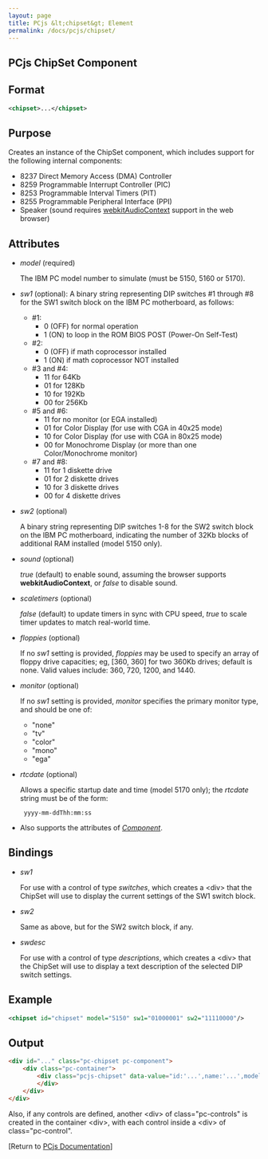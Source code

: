 ```yaml
---
layout: page
title: PCjs &lt;chipset&gt; Element
permalink: /docs/pcjs/chipset/
---
```


PCjs ChipSet Component
---

Format
---
```xml
<chipset>...</chipset>
```

Purpose
---
Creates an instance of the ChipSet component, which includes support for the following internal components:

* 8237 Direct Memory Access (DMA) Controller
* 8259 Programmable Interrupt Controller (PIC)
* 8253 Programmable Interval Timers (PIT)
* 8255 Programmable Peripheral Interface (PPI)
* Speaker (sound requires [webkitAudioContext](http://www.w3.org/TR/webaudio/) support in the web browser)

Attributes
---
 * *model* (required)

	The IBM PC model number to simulate (must be 5150, 5160 or 5170).

 * *sw1* (optional): A binary string representing DIP switches #1 through #8 for the SW1 switch block on the IBM PC motherboard, as follows:

	* \#1:
		* 0 (OFF) for normal operation
		* 1 (ON) to loop in the ROM BIOS POST (Power-On Self-Test)
	* \#2:
		* 0 (OFF) if math coprocessor installed
		* 1 (ON) if math coprocessor NOT installed
	* \#3 and \#4:
		* 11 for 64Kb
		* 01 for 128Kb
		* 10 for 192Kb
		* 00 for 256Kb
	* \#5 and \#6:
		* 11 for no monitor (or EGA installed)
		* 01 for Color Display (for use with CGA in 40x25 mode)
		* 10 for Color Display (for use with CGA in 80x25 mode)
		* 00 for Monochrome Display (or more than one Color/Monochrome monitor)
	* \#7 and \#8:
		* 11 for 1 diskette drive
		* 01 for 2 diskette drives
		* 10 for 3 diskette drives
		* 00 for 4 diskette drives

 * *sw2* (optional)

	A binary string representing DIP switches 1-8 for the SW2 switch block on the IBM PC motherboard,
	indicating the number of 32Kb blocks of additional RAM installed  (model 5150 only).

 * *sound* (optional)

	*true* (default) to enable sound, assuming the browser supports **webkitAudioContext**, or *false* to disable sound.

 * *scaletimers* (optional)

	*false* (default) to update timers in sync with CPU speed, *true* to scale timer updates to match real-world time.

 * *floppies* (optional)

	If no *sw1* setting is provided, *floppies* may be used to specify an array of floppy drive capacities;
	eg, [360, 360] for two 360Kb drives; default is none.  Valid values include: 360, 720, 1200, and 1440.

 * *monitor* (optional)

	If no *sw1* setting is provided, *monitor* specifies the primary monitor type, and should be one of:

	* "none"
	* "tv"
	* "color"
	* "mono"
	* "ega"

 * *rtcdate* (optional)

	Allows a specific startup date and time (model 5170 only); the *rtcdate* string must be of the form:
	
		yyyy-mm-ddThh:mm:ss

 * Also supports the attributes of *[Component](/docs/pcjs/component/)*.

Bindings
---
 * *sw1*

	For use with a control of type *switches*, which creates a &lt;div&gt; that the ChipSet will use to display the current settings of the SW1 switch block.

 * *sw2*

	Same as above, but for the SW2 switch block, if any.

 * *swdesc*

	For use with a control of type *descriptions*, which creates a &lt;div&gt; that the ChipSet will use to display a text description of the selected DIP switch settings.

Example
---
```xml
<chipset id="chipset" model="5150" sw1="01000001" sw2="11110000"/>
```

Output
---
```html
<div id="..." class="pc-chipset pc-component">
    <div class="pc-container">
        <div class="pcjs-chipset" data-value="id:'...',name:'...',model:'...',sw1:'...',sw2:'...'">
        </div>
    </div>
</div>
```

Also, if any controls are defined, another &lt;div&gt; of class="pc-controls" is created in the container &lt;div&gt;,
with each control inside a &lt;div&gt; of class="pc-control".

[Return to [PCjs Documentation](..)]

<!-- NOTE: I had to "escape" the hashmarks above, otherwise PhpStorm's Markdown plugin would preview them as
headings; I think that's a bug in the plugin, because my reading of Markdown's syntax for the "Atx-style headers"
is that header hashmarks must always appear at the beginning of the line. --@jeffpar -->
